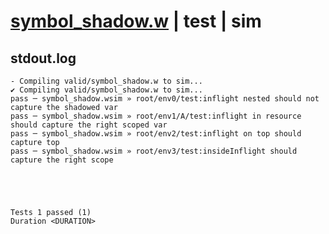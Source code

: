 # [symbol_shadow.w](../../../../examples/tests/valid/symbol_shadow.w) | test | sim

## stdout.log
```log
- Compiling valid/symbol_shadow.w to sim...
✔ Compiling valid/symbol_shadow.w to sim...
pass ─ symbol_shadow.wsim » root/env0/test:inflight nested should not capture the shadowed var       
pass ─ symbol_shadow.wsim » root/env1/A/test:inflight in resource should capture the right scoped var
pass ─ symbol_shadow.wsim » root/env2/test:inflight on top should capture top                        
pass ─ symbol_shadow.wsim » root/env3/test:insideInflight should capture the right scope             
 




Tests 1 passed (1) 
Duration <DURATION>

```


